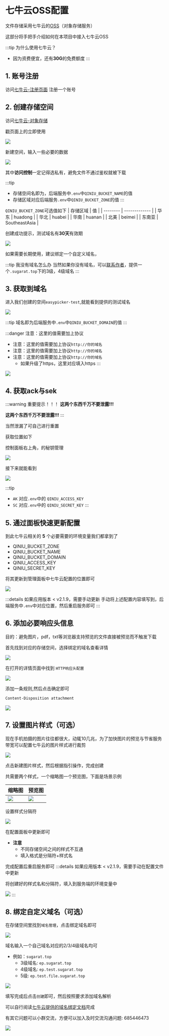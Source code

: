 # 七牛云OSS配置

文件存储采用七牛云的[OSS](https://www.qiniu.com/products/kodo)（对象存储服务）

这部分将手把手介绍如何在本项目中接入七牛云OSS

:::tip 为什么使用七牛云？
* 因为资费便宜，还有**30G**的免费额度
:::


## 1. 账号注册
访问[七牛云-注册页面](https://portal.qiniu.com/signup?redirect_url=https:~2F~2Fwww.qiniu.com~2Fproducts~2Fkodo) 注册一个账号

## 2. 创建存储空间
访问[七牛云-对象存储](https://www.qiniu.com/products/kodo)

戳页面上的立即使用

![](https://img.cdn.sugarat.top/mdImg/MTY0NzU2OTQ5MzAyNg==647569493026)

新建空间，输入一些必要的数据

![](https://img.cdn.sugarat.top/mdImg/MTY0NzU2OTYwOTY3Nw==647569609677)

其中**访问控制**一定记得选私有，避免文件不通过鉴权就被下载

:::tip
* 存储空间名即为，后端服务中`.env`中`QINIU_BUCKET_NAME`的值
* 存储区域对应后端服务`.env`中`QINIU_BUCKET_ZONE`的值
:::

`QINIU_BUCKET_ZONE`可选值如下
| 存储区域 | 值            |
| -------- | ------------- |
| 华东     | huadong       |
| 华北     | huabei        |
| 华南     | huanan        |
| 北美     | beimei        |
| 东南亚   | SoutheastAsia |

创建成功提示，测试域名有**30天**有效期

![](https://img.cdn.sugarat.top/mdImg/MTY0NzU2OTc1ODczNA==647569758734)

如果需要长期使用，建议绑定一个自定义域名，

:::tip 我没有域名怎么办
当然如果你没有域名，可以[联系作者](../author.md)，提供一个`.sugarat.top`下的3级，4级域名
:::

## 3. 获取到域名
进入我们创建的空间`easypicker-test`,就能看到提供的测试域名

![](https://img.cdn.sugarat.top/mdImg/MTY0NzU2OTk3NjcwMQ==647569976702)

:::tip
域名即为后端服务中`.env`中`QINIU_BUCKET_DOMAIN`的值
:::

:::danger 注意：这里的值需要加上协议
* 注意：这里的值需要加上协议`http://你的域名`
* 注意：这里的值需要加上协议`http://你的域名`
* 注意：这里的值需要加上协议`http://你的域名`
  * 如果升级了https，这里对应填入https
:::

![](https://img.cdn.sugarat.top/mdImg/MTY0Nzc0NTM4MzMzOQ==647745383339)

## 4. 获取ack与sek

:::warning 重要提示！！！
**这两个东西千万不要泄露!!!**

**这两个东西千万不要泄露!!!**
:::

当然泄漏了可自己进行重置

获取位置如下

控制面板右上角，的秘钥管理

![](https://img.cdn.sugarat.top/mdImg/MTY0NzU3MDI3MDQwMw==647570270403)

接下来就能看到

![](https://img.cdn.sugarat.top/mdImg/MTY0NzU3MDM1MTUxOA==647570351518)


:::tip
* `AK` 对应`.env`中的 `QINIU_ACCESS_KEY`
* `SC` 对应`.env`中的 `QINIU_SECRET_KEY`
:::

## 5. 通过面板快速更新配置
到此七牛云相关的 **5** 个必要需要的环境变量我们都拿到了
* QINIU_BUCKET_ZONE
* QINIU_BUCKET_NAME
* QINIU_BUCKET_DOMAIN
* QINIU_ACCESS_KEY
* QINIU_SECRET_KEY

将其更新到管理面板中七牛云配置的位置即可

![](https://img.cdn.sugarat.top/mdImg/MTY1OTkzNjMzMTE2Mg==659936331162)

:::details 如果应用版本 < v2.1.9，需要手动更新
手动将上述配置内容填写到，后端服务中`.env`中对应位置，然后重启服务即可
:::  


## 6. 添加必要响应头信息
目的：避免图片，pdf，txt等浏览器支持预览的文件直接被预览而不触发下载

首先找到对应的存储空间，选择绑定的域名查看详情

![](https://img.cdn.sugarat.top/mdImg/MTY1OTkzNjgxOTc4OA==659936819788)

在打开的详情页面中找到 `HTTP响应头配置`

![](https://img.cdn.sugarat.top/mdImg/MTY1OTkzNjkwODY2Mw==659936908663)

添加一条规则,然后点击确定即可

```sh
Content-Disposition attachment
```

![](https://img.cdn.sugarat.top/mdImg/MTY1OTkzNjk3ODQxMg==659936978412)

## 7. 设置图片样式（可选）
现在手机拍摄的图片往往都很大，动辄10几兆，为了加快图片的预览与节省服务带宽可以配置七牛云的图片样式进行裁剪

![](https://img.cdn.sugarat.top/mdImg/MTY0OTkwMTE5NDY5Mw==649901194693)

点击新建图片样式，然后根据指引操作，完成创建

共需要两个样式，一个缩略图一个预览图，下面是场景示例

| 缩略图                                                                               | 预览图                                                                               |
| ------------------------------------------------------------------------------------ | ------------------------------------------------------------------------------------ |
| ![](https://img.cdn.sugarat.top/mdImg/MTY0OTkwMTMyOTI3Ng==649901329276) | ![](https://img.cdn.sugarat.top/mdImg/MTY0OTkwMTM0ODcwOA==649901348708) |


设置样式分隔符

![](https://img.cdn.sugarat.top/mdImg/MTY0OTkwMTc1MzA1OQ==649901753059)

在配置面板中更新即可
* **注意**
  * 不同存储空间之间的样式不互通
  * 填入格式是分隔符+样式名

完成配置后重启服务即可
:::details 如果应用版本 < v2.1.9，需要手动在配置文件中更新

将创建好的样式名和分隔符，填入到服务端的环境变量中

![](https://img.cdn.sugarat.top/mdImg/MTY0OTkwMTgwOTI3NQ==649901809275)
:::  

## 8. 绑定自定义域名（可选）
在存储空间里找到`域名管理`，点击绑定域名即可

![](https://img.cdn.sugarat.top/mdImg/MTY0NzY5NDUwNTkzNw==647694505937)


域名输入一个自己域名对应的2/3/4级域名均可
* 例如：`sugarat.top`
  * 3级域名: `ep.sugarat.top`
  * 4级域名: `ep.test.sugarat.top`
  * 5级: `ep.test.file.sugarat.top`

![](https://img.cdn.sugarat.top/mdImg/MTY0Nzc1MjY5ODk5NA==647752698994)

填写完成后点击`创建`即可，然后按照要求添加域名解析

可以自行阅读[七牛云提供的域名绑定文档](https://developer.qiniu.com/kodo/8527/kodo-domain-name-management)完成

有其它问题可以小群交流，方便可以加入及时交流沟通问题: 685446473

![](https://img.cdn.sugarat.top/mdImg/MTY0Nzc1MjI3MzUwMw==647752273503)